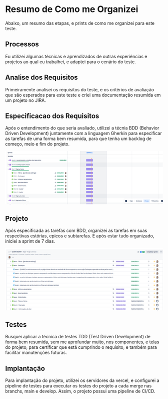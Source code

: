 # Resumo de Como me Organizei

Abaixo, um resumo das etapas, e prints de como me organizei para este teste.

## Processos

Eu utilizei algumas técnicas e aprendizados de outras experiências e projetos ao qual eu trabalhei, e adaptei para o cenário do teste.

## Analise dos Requisitos

Primeiramente analisei os requisitos do teste, e os critérios de avaliação que são esperados para este teste e criei uma documentação resumida em um projeto no JIRA.

## Especificacao dos Requisitos

Após o entendimento do que seria avaliado, utilizei a técnia BDD (Behavior Driven Development) juntamente com a linguagem Gherkin para especificar as tarefas de uma forma bem resumida, para que tenha um backlog de começo, meio e fim do projeto.

![Rater App](/docs/images/epicos.png "Epicos")

## Projeto

Após especificada as tarefas com BDD, organizei as tarefas em suas respectivas estórias, epicos e subtarefas. E após estar tudo organizado, iniciei a sprint de 7 dias.

![Rater App](/docs/images/listar-2.png "Epicos")

## Testes

Busquei aplicar a técnica de testes TDD (Test Driven Development) de forma bem resumida, sem me aprofundar muito, nos componentes, e telas do projeto, para certificar que está cumprindo o requisito, e também para facilitar manutenções futuras.

## Implantação

Para implantação do projeto, utilizei os servidores da vercel, e configurei a pipeline de testes para executar os testes do projeto a cada merge nas branchs, main e develop. Assim, o projeto possui uma pipeline de CI/CD.
